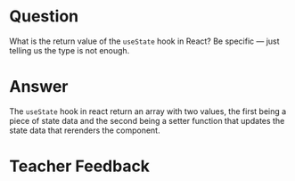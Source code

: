 # Question

What is the return value of the `useState` hook in React? Be specific — just telling us the type is not enough.

# Answer
The `useState` hook in react return an array with two values, the first being a piece of state data and the second being a setter function that updates the state data that rerenders the component.
# Teacher Feedback